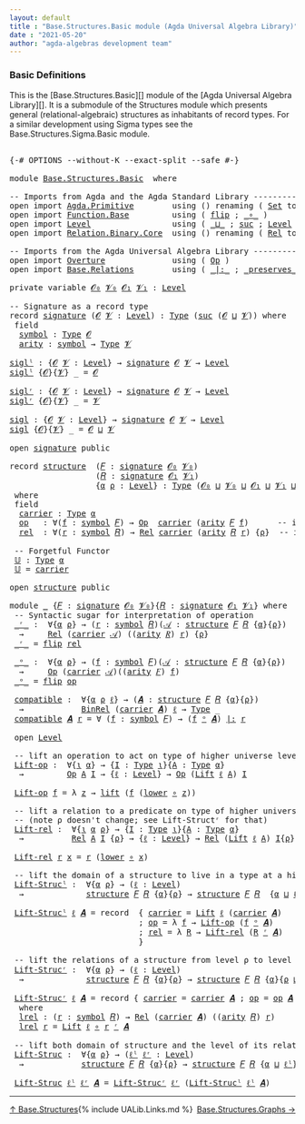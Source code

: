 ```yaml
---
layout: default
title : "Base.Structures.Basic module (Agda Universal Algebra Library)"
date : "2021-05-20"
author: "agda-algebras development team"
---
```


### <a id="basic-definitions">Basic Definitions</a>

This is the [Base.Structures.Basic][] module of the [Agda Universal Algebra Library][]. It is a submodule of the Structures module which presents general (relational-algebraic) structures as inhabitants of record types.  For a similar development using Sigma types see the Base.Structures.Sigma.Basic module.

<pre class="Agda">

<a id="536" class="Symbol">{-#</a> <a id="540" class="Keyword">OPTIONS</a> <a id="548" class="Pragma">--without-K</a> <a id="560" class="Pragma">--exact-split</a> <a id="574" class="Pragma">--safe</a> <a id="581" class="Symbol">#-}</a>

<a id="586" class="Keyword">module</a> <a id="593" href="Base.Structures.Basic.html" class="Module">Base.Structures.Basic</a>  <a id="616" class="Keyword">where</a>

<a id="623" class="Comment">-- Imports from Agda and the Agda Standard Library -----------------------------</a>
<a id="704" class="Keyword">open</a> <a id="709" class="Keyword">import</a> <a id="716" href="Agda.Primitive.html" class="Module">Agda.Primitive</a>        <a id="738" class="Keyword">using</a> <a id="744" class="Symbol">()</a> <a id="747" class="Keyword">renaming</a> <a id="756" class="Symbol">(</a> <a id="758" href="Agda.Primitive.html#388" class="Primitive">Set</a> <a id="762" class="Symbol">to</a> <a id="765" class="Primitive">Type</a> <a id="770" class="Symbol">)</a>
<a id="772" class="Keyword">open</a> <a id="777" class="Keyword">import</a> <a id="784" href="Function.Base.html" class="Module">Function.Base</a>         <a id="806" class="Keyword">using</a> <a id="812" class="Symbol">(</a> <a id="814" href="Function.Base.html#1638" class="Function">flip</a> <a id="819" class="Symbol">;</a> <a id="821" href="Function.Base.html#1115" class="Function Operator">_∘_</a> <a id="825" class="Symbol">)</a>
<a id="827" class="Keyword">open</a> <a id="832" class="Keyword">import</a> <a id="839" href="Level.html" class="Module">Level</a>                 <a id="861" class="Keyword">using</a> <a id="867" class="Symbol">(</a> <a id="869" href="Agda.Primitive.html#961" class="Primitive Operator">_⊔_</a> <a id="873" class="Symbol">;</a> <a id="875" href="Agda.Primitive.html#931" class="Primitive">suc</a> <a id="879" class="Symbol">;</a> <a id="881" href="Agda.Primitive.html#742" class="Postulate">Level</a> <a id="887" class="Symbol">)</a>
<a id="889" class="Keyword">open</a> <a id="894" class="Keyword">import</a> <a id="901" href="Relation.Binary.Core.html" class="Module">Relation.Binary.Core</a>  <a id="923" class="Keyword">using</a> <a id="929" class="Symbol">()</a> <a id="932" class="Keyword">renaming</a> <a id="941" class="Symbol">(</a> <a id="943" href="Relation.Binary.Core.html#896" class="Function">Rel</a> <a id="947" class="Symbol">to</a> <a id="950" class="Function">BinRel</a> <a id="957" class="Symbol">)</a>

<a id="960" class="Comment">-- Imports from the Agda Universal Algebra Library -----------------------------</a>
<a id="1041" class="Keyword">open</a> <a id="1046" class="Keyword">import</a> <a id="1053" href="Overture.html" class="Module">Overture</a>              <a id="1075" class="Keyword">using</a> <a id="1081" class="Symbol">(</a> <a id="1083" href="Overture.Operations.html#1235" class="Function">Op</a> <a id="1086" class="Symbol">)</a>
<a id="1088" class="Keyword">open</a> <a id="1093" class="Keyword">import</a> <a id="1100" href="Base.Relations.html" class="Module">Base.Relations</a>        <a id="1122" class="Keyword">using</a> <a id="1128" class="Symbol">(</a> <a id="1130" href="Base.Relations.Discrete.html#6786" class="Function Operator">_|:_</a> <a id="1135" class="Symbol">;</a> <a id="1137" href="Base.Relations.Discrete.html#6612" class="Function Operator">_preserves_</a> <a id="1149" class="Symbol">;</a> <a id="1151" href="Base.Relations.Continuous.html#4456" class="Function">Rel</a> <a id="1155" class="Symbol">)</a>

<a id="1158" class="Keyword">private</a> <a id="1166" class="Keyword">variable</a> <a id="1175" href="Base.Structures.Basic.html#1175" class="Generalizable">𝓞₀</a> <a id="1178" href="Base.Structures.Basic.html#1178" class="Generalizable">𝓥₀</a> <a id="1181" href="Base.Structures.Basic.html#1181" class="Generalizable">𝓞₁</a> <a id="1184" href="Base.Structures.Basic.html#1184" class="Generalizable">𝓥₁</a> <a id="1187" class="Symbol">:</a> <a id="1189" href="Agda.Primitive.html#742" class="Postulate">Level</a>

<a id="1196" class="Comment">-- Signature as a record type</a>
<a id="1226" class="Keyword">record</a> <a id="signature"></a><a id="1233" href="Base.Structures.Basic.html#1233" class="Record">signature</a> <a id="1243" class="Symbol">(</a><a id="1244" href="Base.Structures.Basic.html#1244" class="Bound">𝓞</a> <a id="1246" href="Base.Structures.Basic.html#1246" class="Bound">𝓥</a> <a id="1248" class="Symbol">:</a> <a id="1250" href="Agda.Primitive.html#742" class="Postulate">Level</a><a id="1255" class="Symbol">)</a> <a id="1257" class="Symbol">:</a> <a id="1259" href="Base.Structures.Basic.html#765" class="Primitive">Type</a> <a id="1264" class="Symbol">(</a><a id="1265" href="Agda.Primitive.html#931" class="Primitive">suc</a> <a id="1269" class="Symbol">(</a><a id="1270" href="Base.Structures.Basic.html#1244" class="Bound">𝓞</a> <a id="1272" href="Agda.Primitive.html#961" class="Primitive Operator">⊔</a> <a id="1274" href="Base.Structures.Basic.html#1246" class="Bound">𝓥</a><a id="1275" class="Symbol">))</a> <a id="1278" class="Keyword">where</a>
 <a id="1285" class="Keyword">field</a>
  <a id="signature.symbol"></a><a id="1293" href="Base.Structures.Basic.html#1293" class="Field">symbol</a> <a id="1300" class="Symbol">:</a> <a id="1302" href="Base.Structures.Basic.html#765" class="Primitive">Type</a> <a id="1307" href="Base.Structures.Basic.html#1244" class="Bound">𝓞</a>
  <a id="signature.arity"></a><a id="1311" href="Base.Structures.Basic.html#1311" class="Field">arity</a> <a id="1317" class="Symbol">:</a> <a id="1319" href="Base.Structures.Basic.html#1293" class="Field">symbol</a> <a id="1326" class="Symbol">→</a> <a id="1328" href="Base.Structures.Basic.html#765" class="Primitive">Type</a> <a id="1333" href="Base.Structures.Basic.html#1246" class="Bound">𝓥</a>

<a id="siglˡ"></a><a id="1336" href="Base.Structures.Basic.html#1336" class="Function">siglˡ</a> <a id="1342" class="Symbol">:</a> <a id="1344" class="Symbol">{</a><a id="1345" href="Base.Structures.Basic.html#1345" class="Bound">𝓞</a> <a id="1347" href="Base.Structures.Basic.html#1347" class="Bound">𝓥</a> <a id="1349" class="Symbol">:</a> <a id="1351" href="Agda.Primitive.html#742" class="Postulate">Level</a><a id="1356" class="Symbol">}</a> <a id="1358" class="Symbol">→</a> <a id="1360" href="Base.Structures.Basic.html#1233" class="Record">signature</a> <a id="1370" href="Base.Structures.Basic.html#1345" class="Bound">𝓞</a> <a id="1372" href="Base.Structures.Basic.html#1347" class="Bound">𝓥</a> <a id="1374" class="Symbol">→</a> <a id="1376" href="Agda.Primitive.html#742" class="Postulate">Level</a>
<a id="1382" href="Base.Structures.Basic.html#1336" class="Function">siglˡ</a> <a id="1388" class="Symbol">{</a><a id="1389" href="Base.Structures.Basic.html#1389" class="Bound">𝓞</a><a id="1390" class="Symbol">}{</a><a id="1392" href="Base.Structures.Basic.html#1392" class="Bound">𝓥</a><a id="1393" class="Symbol">}</a> <a id="1395" class="Symbol">_</a> <a id="1397" class="Symbol">=</a> <a id="1399" href="Base.Structures.Basic.html#1389" class="Bound">𝓞</a>

<a id="siglʳ"></a><a id="1402" href="Base.Structures.Basic.html#1402" class="Function">siglʳ</a> <a id="1408" class="Symbol">:</a> <a id="1410" class="Symbol">{</a><a id="1411" href="Base.Structures.Basic.html#1411" class="Bound">𝓞</a> <a id="1413" href="Base.Structures.Basic.html#1413" class="Bound">𝓥</a> <a id="1415" class="Symbol">:</a> <a id="1417" href="Agda.Primitive.html#742" class="Postulate">Level</a><a id="1422" class="Symbol">}</a> <a id="1424" class="Symbol">→</a> <a id="1426" href="Base.Structures.Basic.html#1233" class="Record">signature</a> <a id="1436" href="Base.Structures.Basic.html#1411" class="Bound">𝓞</a> <a id="1438" href="Base.Structures.Basic.html#1413" class="Bound">𝓥</a> <a id="1440" class="Symbol">→</a> <a id="1442" href="Agda.Primitive.html#742" class="Postulate">Level</a>
<a id="1448" href="Base.Structures.Basic.html#1402" class="Function">siglʳ</a> <a id="1454" class="Symbol">{</a><a id="1455" href="Base.Structures.Basic.html#1455" class="Bound">𝓞</a><a id="1456" class="Symbol">}{</a><a id="1458" href="Base.Structures.Basic.html#1458" class="Bound">𝓥</a><a id="1459" class="Symbol">}</a> <a id="1461" class="Symbol">_</a> <a id="1463" class="Symbol">=</a> <a id="1465" href="Base.Structures.Basic.html#1458" class="Bound">𝓥</a>

<a id="sigl"></a><a id="1468" href="Base.Structures.Basic.html#1468" class="Function">sigl</a> <a id="1473" class="Symbol">:</a> <a id="1475" class="Symbol">{</a><a id="1476" href="Base.Structures.Basic.html#1476" class="Bound">𝓞</a> <a id="1478" href="Base.Structures.Basic.html#1478" class="Bound">𝓥</a> <a id="1480" class="Symbol">:</a> <a id="1482" href="Agda.Primitive.html#742" class="Postulate">Level</a><a id="1487" class="Symbol">}</a> <a id="1489" class="Symbol">→</a> <a id="1491" href="Base.Structures.Basic.html#1233" class="Record">signature</a> <a id="1501" href="Base.Structures.Basic.html#1476" class="Bound">𝓞</a> <a id="1503" href="Base.Structures.Basic.html#1478" class="Bound">𝓥</a> <a id="1505" class="Symbol">→</a> <a id="1507" href="Agda.Primitive.html#742" class="Postulate">Level</a>
<a id="1513" href="Base.Structures.Basic.html#1468" class="Function">sigl</a> <a id="1518" class="Symbol">{</a><a id="1519" href="Base.Structures.Basic.html#1519" class="Bound">𝓞</a><a id="1520" class="Symbol">}{</a><a id="1522" href="Base.Structures.Basic.html#1522" class="Bound">𝓥</a><a id="1523" class="Symbol">}</a> <a id="1525" class="Symbol">_</a> <a id="1527" class="Symbol">=</a> <a id="1529" href="Base.Structures.Basic.html#1519" class="Bound">𝓞</a> <a id="1531" href="Agda.Primitive.html#961" class="Primitive Operator">⊔</a> <a id="1533" href="Base.Structures.Basic.html#1522" class="Bound">𝓥</a>

<a id="1536" class="Keyword">open</a> <a id="1541" href="Base.Structures.Basic.html#1233" class="Module">signature</a> <a id="1551" class="Keyword">public</a>

<a id="1559" class="Keyword">record</a> <a id="structure"></a><a id="1566" href="Base.Structures.Basic.html#1566" class="Record">structure</a>  <a id="1577" class="Symbol">(</a><a id="1578" href="Base.Structures.Basic.html#1578" class="Bound">𝐹</a> <a id="1580" class="Symbol">:</a> <a id="1582" href="Base.Structures.Basic.html#1233" class="Record">signature</a> <a id="1592" href="Base.Structures.Basic.html#1175" class="Generalizable">𝓞₀</a> <a id="1595" href="Base.Structures.Basic.html#1178" class="Generalizable">𝓥₀</a><a id="1597" class="Symbol">)</a>
                  <a id="1617" class="Symbol">(</a><a id="1618" href="Base.Structures.Basic.html#1618" class="Bound">𝑅</a> <a id="1620" class="Symbol">:</a> <a id="1622" href="Base.Structures.Basic.html#1233" class="Record">signature</a> <a id="1632" href="Base.Structures.Basic.html#1181" class="Generalizable">𝓞₁</a> <a id="1635" href="Base.Structures.Basic.html#1184" class="Generalizable">𝓥₁</a><a id="1637" class="Symbol">)</a>
                  <a id="1657" class="Symbol">{</a><a id="1658" href="Base.Structures.Basic.html#1658" class="Bound">α</a> <a id="1660" href="Base.Structures.Basic.html#1660" class="Bound">ρ</a> <a id="1662" class="Symbol">:</a> <a id="1664" href="Agda.Primitive.html#742" class="Postulate">Level</a><a id="1669" class="Symbol">}</a> <a id="1671" class="Symbol">:</a> <a id="1673" href="Base.Structures.Basic.html#765" class="Primitive">Type</a> <a id="1678" class="Symbol">(</a><a id="1679" href="Base.Structures.Basic.html#1592" class="Bound">𝓞₀</a> <a id="1682" href="Agda.Primitive.html#961" class="Primitive Operator">⊔</a> <a id="1684" href="Base.Structures.Basic.html#1595" class="Bound">𝓥₀</a> <a id="1687" href="Agda.Primitive.html#961" class="Primitive Operator">⊔</a> <a id="1689" href="Base.Structures.Basic.html#1632" class="Bound">𝓞₁</a> <a id="1692" href="Agda.Primitive.html#961" class="Primitive Operator">⊔</a> <a id="1694" href="Base.Structures.Basic.html#1635" class="Bound">𝓥₁</a> <a id="1697" href="Agda.Primitive.html#961" class="Primitive Operator">⊔</a> <a id="1699" class="Symbol">(</a><a id="1700" href="Agda.Primitive.html#931" class="Primitive">suc</a> <a id="1704" class="Symbol">(</a><a id="1705" href="Base.Structures.Basic.html#1658" class="Bound">α</a> <a id="1707" href="Agda.Primitive.html#961" class="Primitive Operator">⊔</a> <a id="1709" href="Base.Structures.Basic.html#1660" class="Bound">ρ</a><a id="1710" class="Symbol">)))</a>
 <a id="1715" class="Keyword">where</a>
 <a id="1722" class="Keyword">field</a>
  <a id="structure.carrier"></a><a id="1730" href="Base.Structures.Basic.html#1730" class="Field">carrier</a> <a id="1738" class="Symbol">:</a> <a id="1740" href="Base.Structures.Basic.html#765" class="Primitive">Type</a> <a id="1745" href="Base.Structures.Basic.html#1658" class="Bound">α</a>
  <a id="structure.op"></a><a id="1749" href="Base.Structures.Basic.html#1749" class="Field">op</a>   <a id="1754" class="Symbol">:</a> <a id="1756" class="Symbol">∀(</a><a id="1758" href="Base.Structures.Basic.html#1758" class="Bound">f</a> <a id="1760" class="Symbol">:</a> <a id="1762" href="Base.Structures.Basic.html#1293" class="Field">symbol</a> <a id="1769" href="Base.Structures.Basic.html#1578" class="Bound">𝐹</a><a id="1770" class="Symbol">)</a> <a id="1772" class="Symbol">→</a> <a id="1774" href="Overture.Operations.html#1235" class="Function">Op</a>  <a id="1778" href="Base.Structures.Basic.html#1730" class="Field">carrier</a> <a id="1786" class="Symbol">(</a><a id="1787" href="Base.Structures.Basic.html#1311" class="Field">arity</a> <a id="1793" href="Base.Structures.Basic.html#1578" class="Bound">𝐹</a> <a id="1795" href="Base.Structures.Basic.html#1758" class="Bound">f</a><a id="1796" class="Symbol">)</a>      <a id="1803" class="Comment">-- interpret. of operations</a>
  <a id="structure.rel"></a><a id="1833" href="Base.Structures.Basic.html#1833" class="Field">rel</a>  <a id="1838" class="Symbol">:</a> <a id="1840" class="Symbol">∀(</a><a id="1842" href="Base.Structures.Basic.html#1842" class="Bound">r</a> <a id="1844" class="Symbol">:</a> <a id="1846" href="Base.Structures.Basic.html#1293" class="Field">symbol</a> <a id="1853" href="Base.Structures.Basic.html#1618" class="Bound">𝑅</a><a id="1854" class="Symbol">)</a> <a id="1856" class="Symbol">→</a> <a id="1858" href="Base.Relations.Continuous.html#4456" class="Function">Rel</a> <a id="1862" href="Base.Structures.Basic.html#1730" class="Field">carrier</a> <a id="1870" class="Symbol">(</a><a id="1871" href="Base.Structures.Basic.html#1311" class="Field">arity</a> <a id="1877" href="Base.Structures.Basic.html#1618" class="Bound">𝑅</a> <a id="1879" href="Base.Structures.Basic.html#1842" class="Bound">r</a><a id="1880" class="Symbol">)</a> <a id="1882" class="Symbol">{</a><a id="1883" href="Base.Structures.Basic.html#1660" class="Bound">ρ</a><a id="1884" class="Symbol">}</a>  <a id="1887" class="Comment">-- interpret. of relations</a>

 <a id="1916" class="Comment">-- Forgetful Functor</a>
 <a id="structure.𝕌"></a><a id="1938" href="Base.Structures.Basic.html#1938" class="Function">𝕌</a> <a id="1940" class="Symbol">:</a> <a id="1942" href="Base.Structures.Basic.html#765" class="Primitive">Type</a> <a id="1947" href="Base.Structures.Basic.html#1658" class="Bound">α</a>
 <a id="1950" href="Base.Structures.Basic.html#1938" class="Function">𝕌</a> <a id="1952" class="Symbol">=</a> <a id="1954" href="Base.Structures.Basic.html#1730" class="Field">carrier</a>

<a id="1963" class="Keyword">open</a> <a id="1968" href="Base.Structures.Basic.html#1566" class="Module">structure</a> <a id="1978" class="Keyword">public</a>

<a id="1986" class="Keyword">module</a> <a id="1993" href="Base.Structures.Basic.html#1993" class="Module">_</a> <a id="1995" class="Symbol">{</a><a id="1996" href="Base.Structures.Basic.html#1996" class="Bound">𝐹</a> <a id="1998" class="Symbol">:</a> <a id="2000" href="Base.Structures.Basic.html#1233" class="Record">signature</a> <a id="2010" href="Base.Structures.Basic.html#1175" class="Generalizable">𝓞₀</a> <a id="2013" href="Base.Structures.Basic.html#1178" class="Generalizable">𝓥₀</a><a id="2015" class="Symbol">}{</a><a id="2017" href="Base.Structures.Basic.html#2017" class="Bound">𝑅</a> <a id="2019" class="Symbol">:</a> <a id="2021" href="Base.Structures.Basic.html#1233" class="Record">signature</a> <a id="2031" href="Base.Structures.Basic.html#1181" class="Generalizable">𝓞₁</a> <a id="2034" href="Base.Structures.Basic.html#1184" class="Generalizable">𝓥₁</a><a id="2036" class="Symbol">}</a> <a id="2038" class="Keyword">where</a>
 <a id="2045" class="Comment">-- Syntactic sugar for interpretation of operation</a>
 <a id="2097" href="Base.Structures.Basic.html#2097" class="Function Operator">_ʳ_</a> <a id="2101" class="Symbol">:</a>  <a id="2104" class="Symbol">∀{</a><a id="2106" href="Base.Structures.Basic.html#2106" class="Bound">α</a> <a id="2108" href="Base.Structures.Basic.html#2108" class="Bound">ρ</a><a id="2109" class="Symbol">}</a> <a id="2111" class="Symbol">→</a> <a id="2113" class="Symbol">(</a><a id="2114" href="Base.Structures.Basic.html#2114" class="Bound">r</a> <a id="2116" class="Symbol">:</a> <a id="2118" href="Base.Structures.Basic.html#1293" class="Field">symbol</a> <a id="2125" href="Base.Structures.Basic.html#2017" class="Bound">𝑅</a><a id="2126" class="Symbol">)(</a><a id="2128" href="Base.Structures.Basic.html#2128" class="Bound">𝒜</a> <a id="2130" class="Symbol">:</a> <a id="2132" href="Base.Structures.Basic.html#1566" class="Record">structure</a> <a id="2142" href="Base.Structures.Basic.html#1996" class="Bound">𝐹</a> <a id="2144" href="Base.Structures.Basic.html#2017" class="Bound">𝑅</a> <a id="2146" class="Symbol">{</a><a id="2147" href="Base.Structures.Basic.html#2106" class="Bound">α</a><a id="2148" class="Symbol">}{</a><a id="2150" href="Base.Structures.Basic.html#2108" class="Bound">ρ</a><a id="2151" class="Symbol">})</a>
  <a id="2156" class="Symbol">→</a>     <a id="2162" href="Base.Relations.Continuous.html#4456" class="Function">Rel</a> <a id="2166" class="Symbol">(</a><a id="2167" href="Base.Structures.Basic.html#1730" class="Field">carrier</a> <a id="2175" href="Base.Structures.Basic.html#2128" class="Bound">𝒜</a><a id="2176" class="Symbol">)</a> <a id="2178" class="Symbol">((</a><a id="2180" href="Base.Structures.Basic.html#1311" class="Field">arity</a> <a id="2186" href="Base.Structures.Basic.html#2017" class="Bound">𝑅</a><a id="2187" class="Symbol">)</a> <a id="2189" href="Base.Structures.Basic.html#2114" class="Bound">r</a><a id="2190" class="Symbol">)</a> <a id="2192" class="Symbol">{</a><a id="2193" href="Base.Structures.Basic.html#2108" class="Bound">ρ</a><a id="2194" class="Symbol">}</a>
 <a id="2197" href="Base.Structures.Basic.html#2097" class="Function Operator">_ʳ_</a> <a id="2201" class="Symbol">=</a> <a id="2203" href="Function.Base.html#1638" class="Function">flip</a> <a id="2208" href="Base.Structures.Basic.html#1833" class="Field">rel</a>

 <a id="2214" href="Base.Structures.Basic.html#2214" class="Function Operator">_ᵒ_</a> <a id="2218" class="Symbol">:</a>  <a id="2221" class="Symbol">∀{</a><a id="2223" href="Base.Structures.Basic.html#2223" class="Bound">α</a> <a id="2225" href="Base.Structures.Basic.html#2225" class="Bound">ρ</a><a id="2226" class="Symbol">}</a> <a id="2228" class="Symbol">→</a> <a id="2230" class="Symbol">(</a><a id="2231" href="Base.Structures.Basic.html#2231" class="Bound">f</a> <a id="2233" class="Symbol">:</a> <a id="2235" href="Base.Structures.Basic.html#1293" class="Field">symbol</a> <a id="2242" href="Base.Structures.Basic.html#1996" class="Bound">𝐹</a><a id="2243" class="Symbol">)(</a><a id="2245" href="Base.Structures.Basic.html#2245" class="Bound">𝒜</a> <a id="2247" class="Symbol">:</a> <a id="2249" href="Base.Structures.Basic.html#1566" class="Record">structure</a> <a id="2259" href="Base.Structures.Basic.html#1996" class="Bound">𝐹</a> <a id="2261" href="Base.Structures.Basic.html#2017" class="Bound">𝑅</a> <a id="2263" class="Symbol">{</a><a id="2264" href="Base.Structures.Basic.html#2223" class="Bound">α</a><a id="2265" class="Symbol">}{</a><a id="2267" href="Base.Structures.Basic.html#2225" class="Bound">ρ</a><a id="2268" class="Symbol">})</a>
  <a id="2273" class="Symbol">→</a>     <a id="2279" href="Overture.Operations.html#1235" class="Function">Op</a> <a id="2282" class="Symbol">(</a><a id="2283" href="Base.Structures.Basic.html#1730" class="Field">carrier</a> <a id="2291" href="Base.Structures.Basic.html#2245" class="Bound">𝒜</a><a id="2292" class="Symbol">)((</a><a id="2295" href="Base.Structures.Basic.html#1311" class="Field">arity</a> <a id="2301" href="Base.Structures.Basic.html#1996" class="Bound">𝐹</a><a id="2302" class="Symbol">)</a> <a id="2304" href="Base.Structures.Basic.html#2231" class="Bound">f</a><a id="2305" class="Symbol">)</a>
 <a id="2308" href="Base.Structures.Basic.html#2214" class="Function Operator">_ᵒ_</a> <a id="2312" class="Symbol">=</a> <a id="2314" href="Function.Base.html#1638" class="Function">flip</a> <a id="2319" href="Base.Structures.Basic.html#1749" class="Field">op</a>

 <a id="2324" href="Base.Structures.Basic.html#2324" class="Function">compatible</a> <a id="2335" class="Symbol">:</a>  <a id="2338" class="Symbol">∀{</a><a id="2340" href="Base.Structures.Basic.html#2340" class="Bound">α</a> <a id="2342" href="Base.Structures.Basic.html#2342" class="Bound">ρ</a> <a id="2344" href="Base.Structures.Basic.html#2344" class="Bound">ℓ</a><a id="2345" class="Symbol">}</a> <a id="2347" class="Symbol">→</a> <a id="2349" class="Symbol">(</a><a id="2350" href="Base.Structures.Basic.html#2350" class="Bound">𝑨</a> <a id="2352" class="Symbol">:</a> <a id="2354" href="Base.Structures.Basic.html#1566" class="Record">structure</a> <a id="2364" href="Base.Structures.Basic.html#1996" class="Bound">𝐹</a> <a id="2366" href="Base.Structures.Basic.html#2017" class="Bound">𝑅</a> <a id="2368" class="Symbol">{</a><a id="2369" href="Base.Structures.Basic.html#2340" class="Bound">α</a><a id="2370" class="Symbol">}{</a><a id="2372" href="Base.Structures.Basic.html#2342" class="Bound">ρ</a><a id="2373" class="Symbol">})</a>
  <a id="2378" class="Symbol">→</a>            <a id="2391" href="Base.Structures.Basic.html#950" class="Function">BinRel</a> <a id="2398" class="Symbol">(</a><a id="2399" href="Base.Structures.Basic.html#1730" class="Field">carrier</a> <a id="2407" href="Base.Structures.Basic.html#2350" class="Bound">𝑨</a><a id="2408" class="Symbol">)</a> <a id="2410" href="Base.Structures.Basic.html#2344" class="Bound">ℓ</a> <a id="2412" class="Symbol">→</a> <a id="2414" href="Base.Structures.Basic.html#765" class="Primitive">Type</a> <a id="2419" class="Symbol">_</a>
 <a id="2422" href="Base.Structures.Basic.html#2324" class="Function">compatible</a> <a id="2433" href="Base.Structures.Basic.html#2433" class="Bound">𝑨</a> <a id="2435" href="Base.Structures.Basic.html#2435" class="Bound">r</a> <a id="2437" class="Symbol">=</a> <a id="2439" class="Symbol">∀</a> <a id="2441" class="Symbol">(</a><a id="2442" href="Base.Structures.Basic.html#2442" class="Bound">f</a> <a id="2444" class="Symbol">:</a> <a id="2446" href="Base.Structures.Basic.html#1293" class="Field">symbol</a> <a id="2453" href="Base.Structures.Basic.html#1996" class="Bound">𝐹</a><a id="2454" class="Symbol">)</a> <a id="2456" class="Symbol">→</a> <a id="2458" class="Symbol">(</a><a id="2459" href="Base.Structures.Basic.html#2442" class="Bound">f</a> <a id="2461" href="Base.Structures.Basic.html#2214" class="Function Operator">ᵒ</a> <a id="2463" href="Base.Structures.Basic.html#2433" class="Bound">𝑨</a><a id="2464" class="Symbol">)</a> <a id="2466" href="Base.Relations.Discrete.html#6786" class="Function Operator">|:</a> <a id="2469" href="Base.Structures.Basic.html#2435" class="Bound">r</a>

 <a id="2473" class="Keyword">open</a> <a id="2478" href="Level.html" class="Module">Level</a>

 <a id="2486" class="Comment">-- lift an operation to act on type of higher universe level</a>
 <a id="2548" href="Base.Structures.Basic.html#2548" class="Function">Lift-op</a> <a id="2556" class="Symbol">:</a>  <a id="2559" class="Symbol">∀{</a><a id="2561" href="Base.Structures.Basic.html#2561" class="Bound">ι</a> <a id="2563" href="Base.Structures.Basic.html#2563" class="Bound">α</a><a id="2564" class="Symbol">}</a> <a id="2566" class="Symbol">→</a> <a id="2568" class="Symbol">{</a><a id="2569" href="Base.Structures.Basic.html#2569" class="Bound">I</a> <a id="2571" class="Symbol">:</a> <a id="2573" href="Base.Structures.Basic.html#765" class="Primitive">Type</a> <a id="2578" href="Base.Structures.Basic.html#2561" class="Bound">ι</a><a id="2579" class="Symbol">}{</a><a id="2581" href="Base.Structures.Basic.html#2581" class="Bound">A</a> <a id="2583" class="Symbol">:</a> <a id="2585" href="Base.Structures.Basic.html#765" class="Primitive">Type</a> <a id="2590" href="Base.Structures.Basic.html#2563" class="Bound">α</a><a id="2591" class="Symbol">}</a>
  <a id="2595" class="Symbol">→</a>         <a id="2605" href="Overture.Operations.html#1235" class="Function">Op</a> <a id="2608" href="Base.Structures.Basic.html#2581" class="Bound">A</a> <a id="2610" href="Base.Structures.Basic.html#2569" class="Bound">I</a> <a id="2612" class="Symbol">→</a> <a id="2614" class="Symbol">{</a><a id="2615" href="Base.Structures.Basic.html#2615" class="Bound">ℓ</a> <a id="2617" class="Symbol">:</a> <a id="2619" href="Agda.Primitive.html#742" class="Postulate">Level</a><a id="2624" class="Symbol">}</a> <a id="2626" class="Symbol">→</a> <a id="2628" href="Overture.Operations.html#1235" class="Function">Op</a> <a id="2631" class="Symbol">(</a><a id="2632" href="Level.html#409" class="Record">Lift</a> <a id="2637" href="Base.Structures.Basic.html#2615" class="Bound">ℓ</a> <a id="2639" href="Base.Structures.Basic.html#2581" class="Bound">A</a><a id="2640" class="Symbol">)</a> <a id="2642" href="Base.Structures.Basic.html#2569" class="Bound">I</a>

 <a id="2646" href="Base.Structures.Basic.html#2548" class="Function">Lift-op</a> <a id="2654" href="Base.Structures.Basic.html#2654" class="Bound">f</a> <a id="2656" class="Symbol">=</a> <a id="2658" class="Symbol">λ</a> <a id="2660" href="Base.Structures.Basic.html#2660" class="Bound">z</a> <a id="2662" class="Symbol">→</a> <a id="2664" href="Level.html#466" class="InductiveConstructor">lift</a> <a id="2669" class="Symbol">(</a><a id="2670" href="Base.Structures.Basic.html#2654" class="Bound">f</a> <a id="2672" class="Symbol">(</a><a id="2673" href="Level.html#479" class="Field">lower</a> <a id="2679" href="Function.Base.html#1115" class="Function Operator">∘</a> <a id="2681" href="Base.Structures.Basic.html#2660" class="Bound">z</a><a id="2682" class="Symbol">))</a>

 <a id="2687" class="Comment">-- lift a relation to a predicate on type of higher universe level</a>
 <a id="2755" class="Comment">-- (note ρ doesn&#39;t change; see Lift-Structʳ for that)</a>
 <a id="2810" href="Base.Structures.Basic.html#2810" class="Function">Lift-rel</a> <a id="2819" class="Symbol">:</a>  <a id="2822" class="Symbol">∀{</a><a id="2824" href="Base.Structures.Basic.html#2824" class="Bound">ι</a> <a id="2826" href="Base.Structures.Basic.html#2826" class="Bound">α</a> <a id="2828" href="Base.Structures.Basic.html#2828" class="Bound">ρ</a><a id="2829" class="Symbol">}</a> <a id="2831" class="Symbol">→</a> <a id="2833" class="Symbol">{</a><a id="2834" href="Base.Structures.Basic.html#2834" class="Bound">I</a> <a id="2836" class="Symbol">:</a> <a id="2838" href="Base.Structures.Basic.html#765" class="Primitive">Type</a> <a id="2843" href="Base.Structures.Basic.html#2824" class="Bound">ι</a><a id="2844" class="Symbol">}{</a><a id="2846" href="Base.Structures.Basic.html#2846" class="Bound">A</a> <a id="2848" class="Symbol">:</a> <a id="2850" href="Base.Structures.Basic.html#765" class="Primitive">Type</a> <a id="2855" href="Base.Structures.Basic.html#2826" class="Bound">α</a><a id="2856" class="Symbol">}</a>
  <a id="2860" class="Symbol">→</a>          <a id="2871" href="Base.Relations.Continuous.html#4456" class="Function">Rel</a> <a id="2875" href="Base.Structures.Basic.html#2846" class="Bound">A</a> <a id="2877" href="Base.Structures.Basic.html#2834" class="Bound">I</a> <a id="2879" class="Symbol">{</a><a id="2880" href="Base.Structures.Basic.html#2828" class="Bound">ρ</a><a id="2881" class="Symbol">}</a> <a id="2883" class="Symbol">→</a> <a id="2885" class="Symbol">{</a><a id="2886" href="Base.Structures.Basic.html#2886" class="Bound">ℓ</a> <a id="2888" class="Symbol">:</a> <a id="2890" href="Agda.Primitive.html#742" class="Postulate">Level</a><a id="2895" class="Symbol">}</a> <a id="2897" class="Symbol">→</a> <a id="2899" href="Base.Relations.Continuous.html#4456" class="Function">Rel</a> <a id="2903" class="Symbol">(</a><a id="2904" href="Level.html#409" class="Record">Lift</a> <a id="2909" href="Base.Structures.Basic.html#2886" class="Bound">ℓ</a> <a id="2911" href="Base.Structures.Basic.html#2846" class="Bound">A</a><a id="2912" class="Symbol">)</a> <a id="2914" href="Base.Structures.Basic.html#2834" class="Bound">I</a><a id="2915" class="Symbol">{</a><a id="2916" href="Base.Structures.Basic.html#2828" class="Bound">ρ</a><a id="2917" class="Symbol">}</a>

 <a id="2921" href="Base.Structures.Basic.html#2810" class="Function">Lift-rel</a> <a id="2930" href="Base.Structures.Basic.html#2930" class="Bound">r</a> <a id="2932" href="Base.Structures.Basic.html#2932" class="Bound">x</a> <a id="2934" class="Symbol">=</a> <a id="2936" href="Base.Structures.Basic.html#2930" class="Bound">r</a> <a id="2938" class="Symbol">(</a><a id="2939" href="Level.html#479" class="Field">lower</a> <a id="2945" href="Function.Base.html#1115" class="Function Operator">∘</a> <a id="2947" href="Base.Structures.Basic.html#2932" class="Bound">x</a><a id="2948" class="Symbol">)</a>

 <a id="2952" class="Comment">-- lift the domain of a structure to live in a type at a higher universe level</a>
 <a id="3032" href="Base.Structures.Basic.html#3032" class="Function">Lift-Strucˡ</a> <a id="3044" class="Symbol">:</a>  <a id="3047" class="Symbol">∀{</a><a id="3049" href="Base.Structures.Basic.html#3049" class="Bound">α</a> <a id="3051" href="Base.Structures.Basic.html#3051" class="Bound">ρ</a><a id="3052" class="Symbol">}</a> <a id="3054" class="Symbol">→</a> <a id="3056" class="Symbol">(</a><a id="3057" href="Base.Structures.Basic.html#3057" class="Bound">ℓ</a> <a id="3059" class="Symbol">:</a> <a id="3061" href="Agda.Primitive.html#742" class="Postulate">Level</a><a id="3066" class="Symbol">)</a>
  <a id="3070" class="Symbol">→</a>             <a id="3084" href="Base.Structures.Basic.html#1566" class="Record">structure</a> <a id="3094" href="Base.Structures.Basic.html#1996" class="Bound">𝐹</a> <a id="3096" href="Base.Structures.Basic.html#2017" class="Bound">𝑅</a> <a id="3098" class="Symbol">{</a><a id="3099" href="Base.Structures.Basic.html#3049" class="Bound">α</a><a id="3100" class="Symbol">}{</a><a id="3102" href="Base.Structures.Basic.html#3051" class="Bound">ρ</a><a id="3103" class="Symbol">}</a> <a id="3105" class="Symbol">→</a> <a id="3107" href="Base.Structures.Basic.html#1566" class="Record">structure</a> <a id="3117" href="Base.Structures.Basic.html#1996" class="Bound">𝐹</a> <a id="3119" href="Base.Structures.Basic.html#2017" class="Bound">𝑅</a>  <a id="3122" class="Symbol">{</a><a id="3123" href="Base.Structures.Basic.html#3049" class="Bound">α</a> <a id="3125" href="Agda.Primitive.html#961" class="Primitive Operator">⊔</a> <a id="3127" href="Base.Structures.Basic.html#3057" class="Bound">ℓ</a><a id="3128" class="Symbol">}{</a><a id="3130" href="Base.Structures.Basic.html#3051" class="Bound">ρ</a><a id="3131" class="Symbol">}</a>

 <a id="3135" href="Base.Structures.Basic.html#3032" class="Function">Lift-Strucˡ</a> <a id="3147" href="Base.Structures.Basic.html#3147" class="Bound">ℓ</a> <a id="3149" href="Base.Structures.Basic.html#3149" class="Bound">𝑨</a> <a id="3151" class="Symbol">=</a> <a id="3153" class="Keyword">record</a>  <a id="3161" class="Symbol">{</a> <a id="3163" href="Base.Structures.Basic.html#1730" class="Field">carrier</a> <a id="3171" class="Symbol">=</a> <a id="3173" href="Level.html#409" class="Record">Lift</a> <a id="3178" href="Base.Structures.Basic.html#3147" class="Bound">ℓ</a> <a id="3180" class="Symbol">(</a><a id="3181" href="Base.Structures.Basic.html#1730" class="Field">carrier</a> <a id="3189" href="Base.Structures.Basic.html#3149" class="Bound">𝑨</a><a id="3190" class="Symbol">)</a>
                           <a id="3219" class="Symbol">;</a> <a id="3221" href="Base.Structures.Basic.html#1749" class="Field">op</a> <a id="3224" class="Symbol">=</a> <a id="3226" class="Symbol">λ</a> <a id="3228" href="Base.Structures.Basic.html#3228" class="Bound">f</a> <a id="3230" class="Symbol">→</a> <a id="3232" href="Base.Structures.Basic.html#2548" class="Function">Lift-op</a> <a id="3240" class="Symbol">(</a><a id="3241" href="Base.Structures.Basic.html#3228" class="Bound">f</a> <a id="3243" href="Base.Structures.Basic.html#2214" class="Function Operator">ᵒ</a> <a id="3245" href="Base.Structures.Basic.html#3149" class="Bound">𝑨</a><a id="3246" class="Symbol">)</a>
                           <a id="3275" class="Symbol">;</a> <a id="3277" href="Base.Structures.Basic.html#1833" class="Field">rel</a> <a id="3281" class="Symbol">=</a> <a id="3283" class="Symbol">λ</a> <a id="3285" href="Base.Structures.Basic.html#3285" class="Bound">R</a> <a id="3287" class="Symbol">→</a> <a id="3289" href="Base.Structures.Basic.html#2810" class="Function">Lift-rel</a> <a id="3298" class="Symbol">(</a><a id="3299" href="Base.Structures.Basic.html#3285" class="Bound">R</a> <a id="3301" href="Base.Structures.Basic.html#2097" class="Function Operator">ʳ</a> <a id="3303" href="Base.Structures.Basic.html#3149" class="Bound">𝑨</a><a id="3304" class="Symbol">)</a>
                           <a id="3333" class="Symbol">}</a>

 <a id="3337" class="Comment">-- lift the relations of a structure from level ρ to level ρ ⊔ ℓ</a>
 <a id="3403" href="Base.Structures.Basic.html#3403" class="Function">Lift-Strucʳ</a> <a id="3415" class="Symbol">:</a>  <a id="3418" class="Symbol">∀{</a><a id="3420" href="Base.Structures.Basic.html#3420" class="Bound">α</a> <a id="3422" href="Base.Structures.Basic.html#3422" class="Bound">ρ</a><a id="3423" class="Symbol">}</a> <a id="3425" class="Symbol">→</a> <a id="3427" class="Symbol">(</a><a id="3428" href="Base.Structures.Basic.html#3428" class="Bound">ℓ</a> <a id="3430" class="Symbol">:</a> <a id="3432" href="Agda.Primitive.html#742" class="Postulate">Level</a><a id="3437" class="Symbol">)</a>
  <a id="3441" class="Symbol">→</a>             <a id="3455" href="Base.Structures.Basic.html#1566" class="Record">structure</a> <a id="3465" href="Base.Structures.Basic.html#1996" class="Bound">𝐹</a> <a id="3467" href="Base.Structures.Basic.html#2017" class="Bound">𝑅</a> <a id="3469" class="Symbol">{</a><a id="3470" href="Base.Structures.Basic.html#3420" class="Bound">α</a><a id="3471" class="Symbol">}{</a><a id="3473" href="Base.Structures.Basic.html#3422" class="Bound">ρ</a><a id="3474" class="Symbol">}</a> <a id="3476" class="Symbol">→</a> <a id="3478" href="Base.Structures.Basic.html#1566" class="Record">structure</a> <a id="3488" href="Base.Structures.Basic.html#1996" class="Bound">𝐹</a> <a id="3490" href="Base.Structures.Basic.html#2017" class="Bound">𝑅</a> <a id="3492" class="Symbol">{</a><a id="3493" href="Base.Structures.Basic.html#3420" class="Bound">α</a><a id="3494" class="Symbol">}{</a><a id="3496" href="Base.Structures.Basic.html#3422" class="Bound">ρ</a> <a id="3498" href="Agda.Primitive.html#961" class="Primitive Operator">⊔</a> <a id="3500" href="Base.Structures.Basic.html#3428" class="Bound">ℓ</a><a id="3501" class="Symbol">}</a>

 <a id="3505" href="Base.Structures.Basic.html#3403" class="Function">Lift-Strucʳ</a> <a id="3517" href="Base.Structures.Basic.html#3517" class="Bound">ℓ</a> <a id="3519" href="Base.Structures.Basic.html#3519" class="Bound">𝑨</a> <a id="3521" class="Symbol">=</a> <a id="3523" class="Keyword">record</a> <a id="3530" class="Symbol">{</a> <a id="3532" href="Base.Structures.Basic.html#1730" class="Field">carrier</a> <a id="3540" class="Symbol">=</a> <a id="3542" href="Base.Structures.Basic.html#1730" class="Field">carrier</a> <a id="3550" href="Base.Structures.Basic.html#3519" class="Bound">𝑨</a> <a id="3552" class="Symbol">;</a> <a id="3554" href="Base.Structures.Basic.html#1749" class="Field">op</a> <a id="3557" class="Symbol">=</a> <a id="3559" href="Base.Structures.Basic.html#1749" class="Field">op</a> <a id="3562" href="Base.Structures.Basic.html#3519" class="Bound">𝑨</a> <a id="3564" class="Symbol">;</a> <a id="3566" href="Base.Structures.Basic.html#1833" class="Field">rel</a> <a id="3570" class="Symbol">=</a> <a id="3572" href="Base.Structures.Basic.html#3589" class="Function">lrel</a> <a id="3577" class="Symbol">}</a>
  <a id="3581" class="Keyword">where</a>
  <a id="3589" href="Base.Structures.Basic.html#3589" class="Function">lrel</a> <a id="3594" class="Symbol">:</a> <a id="3596" class="Symbol">(</a><a id="3597" href="Base.Structures.Basic.html#3597" class="Bound">r</a> <a id="3599" class="Symbol">:</a> <a id="3601" href="Base.Structures.Basic.html#1293" class="Field">symbol</a> <a id="3608" href="Base.Structures.Basic.html#2017" class="Bound">𝑅</a><a id="3609" class="Symbol">)</a> <a id="3611" class="Symbol">→</a> <a id="3613" href="Base.Relations.Continuous.html#4456" class="Function">Rel</a> <a id="3617" class="Symbol">(</a><a id="3618" href="Base.Structures.Basic.html#1730" class="Field">carrier</a> <a id="3626" href="Base.Structures.Basic.html#3519" class="Bound">𝑨</a><a id="3627" class="Symbol">)</a> <a id="3629" class="Symbol">((</a><a id="3631" href="Base.Structures.Basic.html#1311" class="Field">arity</a> <a id="3637" href="Base.Structures.Basic.html#2017" class="Bound">𝑅</a><a id="3638" class="Symbol">)</a> <a id="3640" href="Base.Structures.Basic.html#3597" class="Bound">r</a><a id="3641" class="Symbol">)</a>
  <a id="3645" href="Base.Structures.Basic.html#3589" class="Function">lrel</a> <a id="3650" href="Base.Structures.Basic.html#3650" class="Bound">r</a> <a id="3652" class="Symbol">=</a> <a id="3654" href="Level.html#409" class="Record">Lift</a> <a id="3659" href="Base.Structures.Basic.html#3517" class="Bound">ℓ</a> <a id="3661" href="Function.Base.html#1115" class="Function Operator">∘</a> <a id="3663" href="Base.Structures.Basic.html#3650" class="Bound">r</a> <a id="3665" href="Base.Structures.Basic.html#2097" class="Function Operator">ʳ</a> <a id="3667" href="Base.Structures.Basic.html#3519" class="Bound">𝑨</a>

 <a id="3671" class="Comment">-- lift both domain of structure and the level of its relations</a>
 <a id="3736" href="Base.Structures.Basic.html#3736" class="Function">Lift-Struc</a> <a id="3747" class="Symbol">:</a>  <a id="3750" class="Symbol">∀{</a><a id="3752" href="Base.Structures.Basic.html#3752" class="Bound">α</a> <a id="3754" href="Base.Structures.Basic.html#3754" class="Bound">ρ</a><a id="3755" class="Symbol">}</a> <a id="3757" class="Symbol">→</a> <a id="3759" class="Symbol">(</a><a id="3760" href="Base.Structures.Basic.html#3760" class="Bound">ℓˡ</a> <a id="3763" href="Base.Structures.Basic.html#3763" class="Bound">ℓʳ</a> <a id="3766" class="Symbol">:</a> <a id="3768" href="Agda.Primitive.html#742" class="Postulate">Level</a><a id="3773" class="Symbol">)</a>
  <a id="3777" class="Symbol">→</a>            <a id="3790" href="Base.Structures.Basic.html#1566" class="Record">structure</a> <a id="3800" href="Base.Structures.Basic.html#1996" class="Bound">𝐹</a> <a id="3802" href="Base.Structures.Basic.html#2017" class="Bound">𝑅</a> <a id="3804" class="Symbol">{</a><a id="3805" href="Base.Structures.Basic.html#3752" class="Bound">α</a><a id="3806" class="Symbol">}{</a><a id="3808" href="Base.Structures.Basic.html#3754" class="Bound">ρ</a><a id="3809" class="Symbol">}</a> <a id="3811" class="Symbol">→</a> <a id="3813" href="Base.Structures.Basic.html#1566" class="Record">structure</a> <a id="3823" href="Base.Structures.Basic.html#1996" class="Bound">𝐹</a> <a id="3825" href="Base.Structures.Basic.html#2017" class="Bound">𝑅</a> <a id="3827" class="Symbol">{</a><a id="3828" href="Base.Structures.Basic.html#3752" class="Bound">α</a> <a id="3830" href="Agda.Primitive.html#961" class="Primitive Operator">⊔</a> <a id="3832" href="Base.Structures.Basic.html#3760" class="Bound">ℓˡ</a><a id="3834" class="Symbol">}{</a><a id="3836" href="Base.Structures.Basic.html#3754" class="Bound">ρ</a> <a id="3838" href="Agda.Primitive.html#961" class="Primitive Operator">⊔</a> <a id="3840" href="Base.Structures.Basic.html#3763" class="Bound">ℓʳ</a><a id="3842" class="Symbol">}</a>

 <a id="3846" href="Base.Structures.Basic.html#3736" class="Function">Lift-Struc</a> <a id="3857" href="Base.Structures.Basic.html#3857" class="Bound">ℓˡ</a> <a id="3860" href="Base.Structures.Basic.html#3860" class="Bound">ℓʳ</a> <a id="3863" href="Base.Structures.Basic.html#3863" class="Bound">𝑨</a> <a id="3865" class="Symbol">=</a> <a id="3867" href="Base.Structures.Basic.html#3403" class="Function">Lift-Strucʳ</a> <a id="3879" href="Base.Structures.Basic.html#3860" class="Bound">ℓʳ</a> <a id="3882" class="Symbol">(</a><a id="3883" href="Base.Structures.Basic.html#3032" class="Function">Lift-Strucˡ</a> <a id="3895" href="Base.Structures.Basic.html#3857" class="Bound">ℓˡ</a> <a id="3898" href="Base.Structures.Basic.html#3863" class="Bound">𝑨</a><a id="3899" class="Symbol">)</a>
</pre>

--------------------------------

<span style="float:left;">[↑ Base.Structures](Base.Structures.html)</span>
<span style="float:right;">[Base.Structures.Graphs →](Base.Structures.Graphs.html)</span>

{% include UALib.Links.md %}
